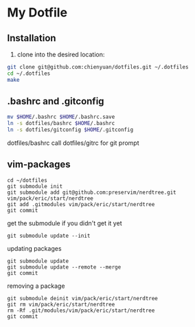
# My Dotfile

## Installation

1. clone into the desired location:

```bash
git clone git@github.com:chienyuan/dotfiles.git ~/.dotfiles
cd ~/.dotfiles
make
```

## .bashrc and .gitconfig

```bash
mv $HOME/.bashrc $HOME/.bashrc.save
ln -s dotfiles/bashrc $HOME/.bashrc
ln -s dotfiles/gitconfig $HOME/.gitconfig
```
dotfiles/bashrc call dotfiles/gitrc for git prompt

## vim-packages

```
cd ~/dotfiles
git submodule init
git submodule add git@github.com:preservim/nerdtree.git vim/pack/eric/start/nerdtree
git add .gitmodules vim/pack/eric/start/nerdtree
git commit
```

get the submodule if you didn't get it yet


```
git submodule update --init
```

updating packages

```
git submodule update 
git submodule update --remote --merge
git commit
```

removing a package

```
git submodule deinit vim/pack/eric/start/nerdtree
git rm vim/pack/eric/start/nerdtree
rm -Rf .git/modules/vim/pack/eric/start/nerdtree
git commit
```



